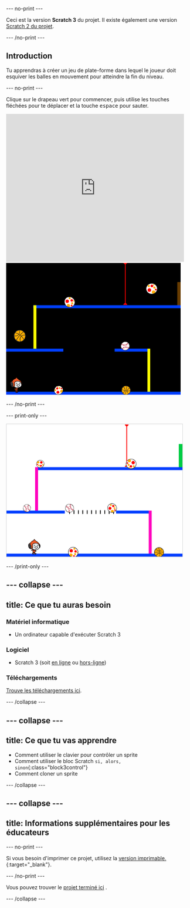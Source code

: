\--- no-print \---

Ceci est la version **Scratch 3** du projet. Il existe également une version [Scratch 2 du projet](https://projects.raspberrypi.org/en/projects/dodgeball-scratch2).

\--- /no-print \---

## Introduction

Tu apprendras à créer un jeu de plate-forme dans lequel le joueur doit esquiver les balles en mouvement pour atteindre la fin du niveau.

\--- no-print \---

Clique sur le drapeau vert pour commencer, puis utilise les touches fléchées pour te déplacer et la touche <kbd>espace</kbd> pour sauter.

<div class="scratch-preview">
  <iframe allowtransparency="true" width="485" height="402" src="https://scratch.mit.edu/projects/embed/251809924/?autostart=false" frameborder="0" scrolling="no"></iframe>
  <img src="images/dodge-final.png">
</div>

\--- /no-print \---

\--- print-only \---

![le jeu de la balle au prisonnier en cours de jeu](images/dodgeball-showcase.png)

\--- /print-only \---

## \--- collapse \---

## title: Ce que tu auras besoin

### Matériel informatique

+ Un ordinateur capable d'exécuter Scratch 3

### Logiciel

+ Scratch 3 (soit [en ligne](https://scratch.mit.edu/projects/editor/) ou [hors-ligne](https://scratch.mit.edu/download/))

### Téléchargements

[Trouve les téléchargements ici](http://rpf.io/p/en/dodgeball-go).

\--- /collapse \---

## \--- collapse \---

## title: Ce que tu vas apprendre

+ Comment utiliser le clavier pour contrôler un sprite
+ Comment utiliser le bloc Scratch `si, alors, sinon`{:class="block3control"}
+ Comment cloner un sprite

\--- /collapse \---

## \--- collapse \---

## title: Informations supplémentaires pour les éducateurs

\--- no-print \---

Si vous besoin d'imprimer ce projet, utilisez la [ version imprimable. ](https://projects.raspberrypi.org/en/projects/dodgeball/print) {:target="_blank"}.

\--- /no-print \---

Vous pouvez trouver le [projet terminé ici](http://rpf.io/p/en/dodgeball-get) .

\--- /collapse \---